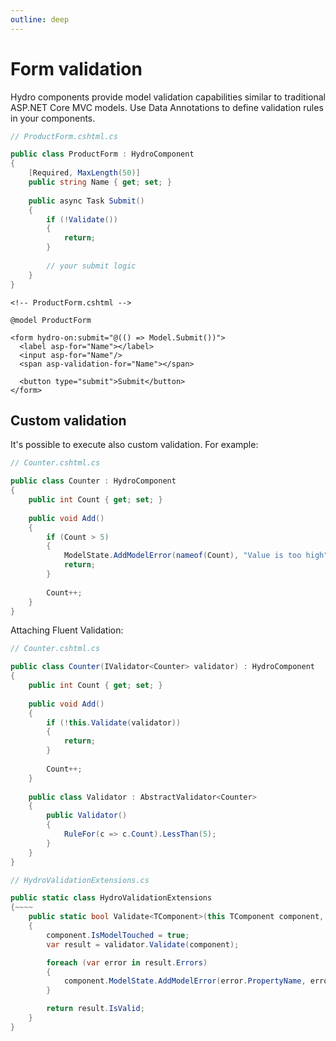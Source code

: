 ```yaml
---
outline: deep
---
```


# Form validation

Hydro components provide model validation capabilities similar to traditional ASP.NET Core MVC models. Use Data Annotations to define validation rules in your components.

```csharp
// ProductForm.cshtml.cs

public class ProductForm : HydroComponent
{
    [Required, MaxLength(50)]
    public string Name { get; set; }
    
    public async Task Submit()
    {
        if (!Validate())
        {
            return;
        }
        
        // your submit logic
    }
}
```

```razor
<!-- ProductForm.cshtml -->

@model ProductForm

<form hydro-on:submit="@(() => Model.Submit())">
  <label asp-for="Name"></label>
  <input asp-for="Name"/>
  <span asp-validation-for="Name"></span>  

  <button type="submit">Submit</button>
</form>
```

## Custom validation

It's possible to execute also custom validation. For example:

```csharp
// Counter.cshtml.cs

public class Counter : HydroComponent
{
    public int Count { get; set; }
    
    public void Add()
    {
        if (Count > 5)
        {
            ModelState.AddModelError(nameof(Count), "Value is too high");
            return;
        }
        
        Count++;
    }
}
```

Attaching Fluent Validation:

```csharp
// Counter.cshtml.cs

public class Counter(IValidator<Counter> validator) : HydroComponent
{
    public int Count { get; set; }
    
    public void Add()
    {
        if (!this.Validate(validator))
        {
            return;
        }
        
        Count++;
    }
    
    public class Validator : AbstractValidator<Counter>
    {
        public Validator()
        {
            RuleFor(c => c.Count).LessThan(5);
        }
    }
}

// HydroValidationExtensions.cs

public static class HydroValidationExtensions
{~~~~
    public static bool Validate<TComponent>(this TComponent component, IValidator<TComponent> validator) where TComponent : HydroComponent
    {
        component.IsModelTouched = true;
        var result = validator.Validate(component);

        foreach (var error in result.Errors) 
        {
            component.ModelState.AddModelError(error.PropertyName, error.ErrorMessage);
        }

        return result.IsValid;
    }
}

```